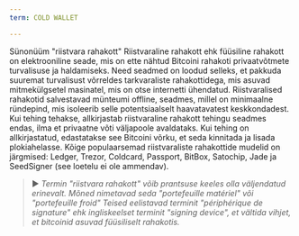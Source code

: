 ```yaml
---
term: COLD WALLET

---
```

Sünonüüm "riistvara rahakott" Riistvaraline rahakott ehk füüsiline rahakott on elektrooniline seade, mis on ette nähtud Bitcoini rahakoti privaatvõtmete turvalisuse ja haldamiseks. Need seadmed on loodud selleks, et pakkuda suuremat turvalisust võrreldes tarkvaraliste rahakottidega, mis asuvad mitmekülgsetel masinatel, mis on otse internetti ühendatud. Riistvaralised rahakotid salvestavad münteumi offline, seadmes, millel on minimaalne ründepind, mis isoleerib selle potentsiaalselt haavatavatest keskkondadest. Kui tehing tehakse, allkirjastab riistvaraline rahakott tehingu seadmes endas, ilma et privaatne võti väljapoole avaldataks. Kui tehing on allkirjastatud, edastatakse see Bitcoini võrku, et seda kinnitada ja lisada plokiahelasse. Kõige populaarsemad riistvaraliste rahakottide mudelid on järgmised: Ledger, Trezor, Coldcard, Passport, BitBox, Satochip, Jade ja SeedSigner (see loetelu ei ole ammendav).

> ► *Termin "riistvara rahakott" võib prantsuse keeles olla väljendatud erinevalt. Mõned nimetavad seda "portefeuille matériel" või "portefeuille froid" Teised eelistavad terminit "périphérique de signature" ehk ingliskeelset terminit "signing device", et vältida vihjet, et bitcoinid asuvad füüsiliselt rahakotis.*